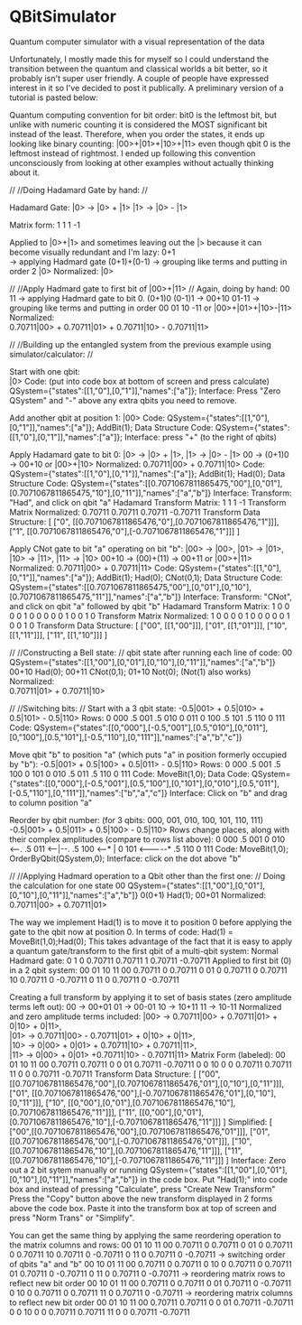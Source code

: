 # QBitSimulator
Quantum computer simulator with a visual representation of the data

Unfortunately, I mostly made this for myself so I could understand the transition between the quantum and classical worlds a bit better, so it probably isn't super user friendly.  A couple of people have expressed interest in it so I've decided to post it publically. A preliminary version of a tutorial is pasted below:



Quantum computing convention for bit order:
bit0 is the leftmost bit, but unlike with numeric counting it is considered the MOST significant bit instead of the least. Therefore, when you order the states, it ends up looking like binary counting:
  |00>+|01>+|10>+|11>
even though qbit 0 is the leftmost instead of rightmost. I ended up following this convention unconsciously from looking at other examples without actually thinking about it.

//
//Doing Hadamard Gate by hand:
//

Hadamard Gate:
  |0> -> |0> + |1>
  |1> -> |0> - |1>

Matrix form:
  1	1
  1	-1

Applied to |0>+|1> and sometimes leaving out the |> because it can become visually redundant and I'm lazy:
  0+1  
  ->   applying Hadmard gate
  (0+1)+(0-1)
  ->   grouping like terms and putting in order
  2 |0>
Normalized: 
  |0>

//
//Apply Hadmard gate to first bit of |00>+|11>
//
Again, doing by hand:
  00
  11
  ->  applying Hadmard gate to bit 0.
  (0+1)0
  (0-1)1
  ->
  00+10
  01-11
  ->  grouping like terms and putting in order
  00
  01
  10
  -11
or
  |00>+|01>+|10>-|11>
Normalized:  
  0.70711|00> + 0.70711|01> + 0.70711|10> - 0.70711|11>



//
//Building up the entangled system from the previous example using simulator/calculator:
//

Start with one qbit:  
  |0>
Code: (put into code box at bottom of screen and press calculate)
  QSystem={"states":[[1,"0"],[0,"1"]],"names":["a"]};
Interface: Press "Zero QSystem" and "-" above any extra qbits you need to remove.

Add another qbit at position 1:
  |00>
Code: 
  QSystem={"states":[[1,"0"],[0,"1"]],"names":["a"]};
  AddBit(1);
Data Structure Code:
  QSystem={"states":[[1,"0"],[0,"1"]],"names":["a"]};
Interface:  press "+" (to the right of qbits)

Apply Hadamard gate to bit 0:  |0>  ->  |0> + |1>,  |1>  ->  |0> - |1>
  00
  ->
  (0+1)0
  ->
  00+10
  or
  |00>+|10>
Normalized:
  0.70711|00> + 0.70711|10>
Code: 
  QSystem={"states":[[1,"0"],[0,"1"]],"names":["a"]};
  AddBit(1);
  Had(0);
Data Structure Code:
  QSystem={"states":[[0.7071067811865475,"00"],[0,"01"],[0.7071067811865475,"10"],[0,"11"]],"names":["a","b"]}
Interface:   Transform: "Had", and click on qbit "a"
Hadamard Transform Matrix: 
  1	1
  1	-1
Transform Matrix Normalized:
  0.70711	0.70711
  0.70711	-0.70711
Transform Data Structure:
  [
  ["0", [[0.7071067811865476,"0"],[0.7071067811865476,"1"]]],
  ["1", [[0.7071067811865476,"0"],[-0.7071067811865476,"1"]]]
  ]

Apply CNot gate to bit "a" operating on bit "b":  |00>  ->  |00>,  |01>  ->  |01>,  |10>  ->  |11>,  |11>  ->  |10>
  00+10
  ->
  (00)+(11)
  ->
  00+11
  or
  |00>+|11>
Normalized:
  0.70711|00> + 0.70711|11>
Code: 
  QSystem={"states":[[1,"0"],[0,"1"]],"names":["a"]};
  AddBit(1);
  Had(0);
  CNot(0,1);
Data Structure Code:
  QSystem={"states":[[0.7071067811865475,"00"],[0,"01"],[0,"10"],[0.7071067811865475,"11"]],"names":["a","b"]}
Interface:   Transform: "CNot", and click on qbit "a" followed by qbit "b"
Hadamard Transform Matrix: 
  1	0	0	0
  0	1	0	0
  0	0	0	1
  0	0	1	0
Transform Matrix Normalized:
  1	0	0	0
  0	1	0	0
  0	0	0	1
  0	0	1	0
Transform Data Structure:
  [
  ["00", [[1,"00"]]],
  ["01", [[1,"01"]]],
  ["10", [[1,"11"]]],
  ["11", [[1,"10"]]]
  ]

//
//Constructing a Bell state:
//
qbit state after running each line of code:
  00       QSystem={"states":[[1,"00"],[0,"01"],[0,"10"],[0,"11"]],"names":["a","b"]}
  00+10    Had(0);
  00+11    CNot(0,1);
  01+10    Not(0);    (Not(1) also works)
Normalized:  
  0.70711|01> + 0.70711|10>


//
//Switching bits:
//
Start with a 3 qbit state:
  -0.5|001> + 0.5|010> + 0.5|101> - 0.5|110>
Rows:
  0  000
  .5 001
  .5 010
  0  011
  0  100
  .5 101
  .5 110
  0  111
Code: 
  QSystem={"states":[[0,"000"],[-0.5,"001"],[0.5,"010"],[0,"011"],[0,"100"],[0.5,"101"],[-0.5,"110"],[0,"111"]],"names":["a","b","c"]}

Move qbit "b" to position "a" (which puts "a" in position formerly occupied by "b"):
  -0.5|001> + 0.5|100> + 0.5|011> - 0.5|110>
Rows:
  0  000
  .5 001
  .5 100
  0  101
  0  010
  .5 011
  .5 110
  0  111
Code:
  MoveBit(1,0);
Data Code:
  QSystem={"states":[[0,"000"],[-0.5,"001"],[0.5,"100"],[0,"101"],[0,"010"],[0.5,"011"],[-0.5,"110"],[0,"111"]],"names":["b","a","c"]}
Interface:  Click on "b" and drag to column position "a"

Reorder by qbit number:    (for 3 qbits: 000, 001, 010, 100, 101, 110, 111)
  -0.5|001> + 0.5|011> + 0.5|100> - 0.5|110>
Rows change places, along with their complex amplitudes (compare to rows list above):
  0  000
  .5 001
  0  010 <--.
  .5 011 <--|--.
  .5 100 <--*  |
  0  101 <-----*
  .5 110
  0  111
Code:
  MoveBit(1,0);
  OrderByQbit(QSystem,0);
Interface: click on the dot above "b"

//
//Applying Hadmard operation to a Qbit other than the first one:
//
Doing the calculation for one state
  00       QSystem={"states":[[1,"00"],[0,"01"],[0,"10"],[0,"11"]],"names":["a","b"]}
  0(0+1)   Had(1); 
  00+01
Normalized:
  0.70711|00> + 0.70711|01>

The way we implement Had(1) is to move it to position 0 before applying the gate to the qbit now at position 0.
In terms of code:
  Had(1) = MoveBit(1,0);Had(0);
This takes advantage of the fact that it is easy to apply a quantum gate/transform to the first qbit of a multi-qbit system:
Normal Hadmard gate:
   0       1
0  0.70711 0.70711
1  0.70711 -0.70711
Applied to first bit (0) in a 2 qbit system:
    00      01      10       11
00  0.70711 0       0.70711  0
01  0       0.70711 0        0.70711
10  0.70711 0       -0.70711 0
11  0       0.70711 0        -0.70711

Creating a full transform by applying it to set of basis states (zero amplitude terms left out):
  00 -> 00+01
  01 -> 00-01
  10 -> 10+11
  11 -> 10-11
Normalized and zero amplitude terms included:
  |00>  ->  0.70711|00> + 0.70711|01> + 0|10>       + 0|11>,  
  |01>  ->  0.70711|00> - 0.70711|01> + 0|10>       + 0|11>,  
  |10>  ->  0|00>       + 0|01>       + 0.70711|10> + 0.70711|11>,  
  |11>  ->  0|00>       + 0|01>       +0.70711|10>  - 0.70711|11>
Matrix Form (labeled):
      00      01       10      11
  00  0.70711 0.70711  0       0
  01  0.70711 -0.70711 0       0
  10  0       0        0.70711 0.70711
  11  0       0        0.70711 -0.70711
Transform Data Structure:
  [
  ["00", [[0.7071067811865476,"00"],[0.7071067811865476,"01"],[0,"10"],[0,"11"]]],
  ["01", [[0.7071067811865476,"00"],[-0.7071067811865476,"01"],[0,"10"],[0,"11"]]],
  ["10", [[0,"00"],[0,"01"],[0.7071067811865476,"10"],[0.7071067811865476,"11"]]],
  ["11", [[0,"00"],[0,"01"],[0.7071067811865476,"10"],[-0.7071067811865476,"11"]]]
  ]
Simplified:
  [
  ["00",[[0.7071067811865476,"00"],[0.7071067811865476,"01"]]],
  ["01",[[0.7071067811865476,"00"],[-0.7071067811865476,"01"]]],
  ["10",[[0.7071067811865476,"10"],[0.7071067811865476,"11"]]],
  ["11",[[0.7071067811865476,"10"],[-0.7071067811865476,"11"]]]
  ]
Interface:
  Zero out a 2 bit sytem manually or running QSystem={"states":[[1,"00"],[0,"01"],[0,"10"],[0,"11"]],"names":["a","b"]} in the code box.
  Put "Had(1);" into code box and instead of pressing "Calculate", press "Create New Transform"
  Press the "Copy" button above the new transform displayed in 2 forms above the code box.
  Paste it into the transform box at top of screen and press "Norm Trans" or "Simplify".

You can get the same thing by applying the same reordering operation to the matrix columns and rows:
      00      01       10       11
  00  0.70711 0        0.70711  0
  01  0       0.70711  0        0.70711
  10  0.70711 0        -0.70711 0
  11  0       0.70711  0        -0.70711
->  switching order of qbits "a" and "b"
      00      10       01       11
  00  0.70711 0        0.70711  0
  10  0       0.70711  0        0.70711
  01  0.70711 0        -0.70711 0
  11  0       0.70711  0        -0.70711
-> reordering matrix rows to reflect new bit order
      00      10       01       11
  00  0.70711 0        0.70711  0
  01  0.70711 0        -0.70711 0
  10  0       0.70711  0        0.70711
  11  0       0.70711  0        -0.70711
-> reordering matrix columns to reflect new bit order
      00      01       10       11
  00  0.70711 0.70711  0        0
  01  0.70711 -0.70711 0        0
  10  0       0        0.70711  0.70711
  11  0       0        0.70711  -0.70711


